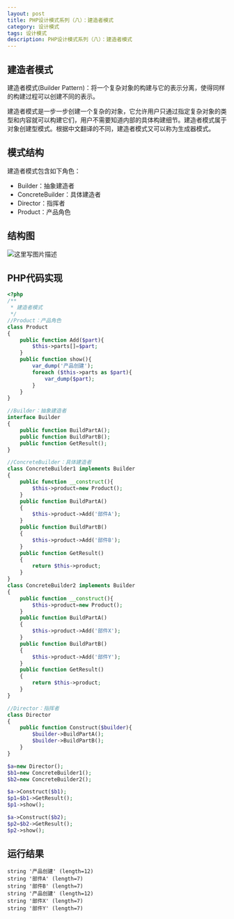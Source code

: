 ```yaml
---
layout: post
title: PHP设计模式系列（八）：建造者模式
category: 设计模式
tags: 设计模式
description: PHP设计模式系列（八）：建造者模式
---
```

## 建造者模式
建造者模式(Builder Pattern)：将一个复杂对象的构建与它的表示分离，使得同样的构建过程可以创建不同的表示。

建造者模式是一步一步创建一个复杂的对象，它允许用户只通过指定复杂对象的类型和内容就可以构建它们，用户不需要知道内部的具体构建细节。建造者模式属于对象创建型模式。根据中文翻译的不同，建造者模式又可以称为生成器模式。

## 模式结构
建造者模式包含如下角色：

* Builder：抽象建造者
* ConcreteBuilder：具体建造者
* Director：指挥者
* Product：产品角色

## 结构图
![这里写图片描述](http://img.blog.csdn.net/20170429214358798?watermark/2/text/aHR0cDovL2Jsb2cuY3Nkbi5uZXQvcXFfMzIzMDAzNjM=/font/5a6L5L2T/fontsize/400/fill/I0JBQkFCMA==/dissolve/70/gravity/SouthEast)

## PHP代码实现

```php
<?php
/**
 * 建造者模式
 */
//Product：产品角色
class Product
{
    public function Add($part){
        $this->parts[]=$part;
    }
    public function show(){
        var_dump('产品创建');
        foreach ($this->parts as $part){
            var_dump($part);
        }
    }
}

//Builder：抽象建造者
interface Builder
{
    public function BuildPartA();
    public function BuildPartB();
    public function GetResult();
}

//ConcreteBuilder：具体建造者
class ConcreteBuilder1 implements Builder
{
    public function __construct(){
        $this->product=new Product();
    }
    public function BuildPartA()
    {
        $this->product->Add('部件A');
    }
    public function BuildPartB()
    {
        $this->product->Add('部件B');
    }
    public function GetResult()
    {
        return $this->product;
    }
}
class ConcreteBuilder2 implements Builder
{
    public function __construct(){
        $this->product=new Product();
    }
    public function BuildPartA()
    {
        $this->product->Add('部件X');
    }
    public function BuildPartB()
    {
        $this->product->Add('部件Y');
    }
    public function GetResult()
    {
        return $this->product;
    }
}

//Director：指挥者
class Director
{
    public function Construct($builder){
        $builder->BuildPartA();
        $builder->BuildPartB();
    }
}

$a=new Director();
$b1=new ConcreteBuilder1();
$b2=new ConcreteBuilder2();

$a->Construct($b1);
$p1=$b1->GetResult();
$p1->show();

$a->Construct($b2);
$p2=$b2->GetResult();
$p2->show();
```
## 运行结果

```
string '产品创建' (length=12)
string '部件A' (length=7)
string '部件B' (length=7)
string '产品创建' (length=12)
string '部件X' (length=7)
string '部件Y' (length=7)
```